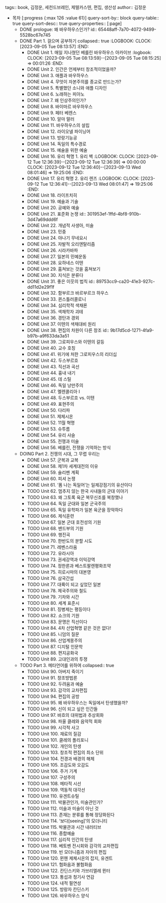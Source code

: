 tags:: book, 김정운, 세컨드브레인, 제텔카스텐, 편집, 생산성
author:: 김정운

- 목차 [:progress {:max 126 :value 61}]
  query-sort-by:: block
  query-table:: true
  query-sort-desc:: true
  query-properties:: [:page]
	- DONE prologue: 왜 바우하우스인가?
	  id:: 65448aff-7a70-4072-9499-5528bc67e745
	- DONE Part 1. 걸으며 공부하기
	  collapsed:: true
	  :LOGBOOK:
	  CLOCK: [2023-09-05 Tue 08:13:57]
	  :END:
		- DONE Unit 1. 매일 지나쳤던 베를린 바우하우스 아카이브
		  :logbook:
		  	  CLOCK: [2023-09-05 Tue 08:13:59]--[2023-09-05 Tue 08:15:25] =>  00:01:26
		  :END:
		- DONE Unit 2. 인간은 언제부터 창조적이었을까?
		- DONE Unit 3. 애플과 바우하우스
		- DONE Unit 4. 무엇이 자본주의를 종교로 만드는가?
		- DONE Unit 5. 특별했던 소니와 애플 디자인
		- DONE Unit 6. 노래하는 피아노
		- DONE Unit 7. 왜 인상주의인가?
		- DONE Unit 8. 바이마르 바우하우스
		- DONE Unit 9. 페터 베렌스
		- DONE Unit 10. 알마 말러
		- DONE Unit 11. 바우하우스의 설립
		- DONE Unit 12. 라이오넬 파이닝어
		- DONE Unit 13. 방랑기능공
		- DONE Unit 14. 독일의 특수경로
		- DONE Unit 15. 예술을 위한 예술
		- DONE Unit 16. 유리 혁명 1. 유리 벽
		  :LOGBOOK:
		  CLOCK: [2023-09-12 Tue 12:36:39]--[2023-09-12 Tue 12:36:39] =>  00:00:00
		  CLOCK: [2023-09-12 Tue 12:36:40]--[2023-09-13 Wed 08:01:46] =>  19:25:06
		  :END:
		- DONE Unit 17. 유리 혁명 2. 유리 렌즈
		  :LOGBOOK:
		  CLOCK: [2023-09-12 Tue 12:36:41]--[2023-09-13 Wed 08:01:47] =>  19:25:06
		  :END:
		- DONE Unit 18. 라이프치히
		- DONE Unit 19. 예술과 기술
		- DONE Unit 20. 공예와 예술
		- DONE Unit 21. 표준화 논쟁
		  id:: 301953ef-1ffd-4bf8-910b-3d47a69ddd6f
		- DONE Unit 22. 개념적 사생아, 미술
		- DONE Unit 23. 민중
		- DONE Unit 24. 야나기 무네요시
		- DONE Unit 25. 자발적 오리엔탈리즘
		- DONE Unit 26. 시라카바파
		- DONE Unit 27. 일본의 민예운동
		- DONE Unit 28. 요하네스 이텐
		- DONE Unit 29. 훔쳐보는 것을 훔쳐보기
		- DONE Unit 30. 지식은 분류다
		- DONE Unit 31. 좋은 이웃의 법칙
		  id:: 89753cc9-ca20-41e3-927c-dd11d2e29f1f
		- DONE Unit 32. 함부르크 바르부르크 하우스
		- DONE Unit 33. 퀸스틀러콜로니
		- DONE Unit 34. 심리학적 색채론
		- DONE Unit 35. 색채학자 괴테
		- DONE Unit 36. 경탄과 경외
		- DONE Unit 37. 이텐의 색채대비 원리
		- DONE Unit 38. 편집의 차원이 다른 창조
		  id:: 9b17d5cd-1271-4fa9-b97b-a9f633da3a51
		- DONE Unit 39. 그로피우스와 이텐의 갈등
		- DONE Unit 40. 교수 호칭
		- DONE Unit 41. 위기에 처한 그로피우스의 리더십
		- DONE Unit 42. 두스부르흐
		- DONE Unit 43. 직선과 곡선
		- DONE Unit 44. 흉내 내기
		- DONE Unit 45. 데 스틸
		- DONE Unit 46. 독일 낭만주의
		- DONE Unit 47. 멜렌콜리아 Ⅰ
		- DONE Unit 48. 두스부르흐 vs. 이텐
		- DONE Unit 49. 표현주의
		- DONE Unit 50. 다리파
		- DONE Unit 51. 제체시온
		- DONE Unit 52. 11월 혁명
		- DONE Unit 53. 슈투름
		- DONE Unit 54. 유리 사슬
		- DONE Unit 55. 전쟁과 미술
		- DONE Unit 56. 베를린, 전쟁을 기억하는 방식
	- DOING Part 2. 전쟁의 시대, 그 무렵 우리는
		- DONE Unit 57. 군복과 교복
		- DONE Unit 58. 제1차 세계대전의 이유
		- DONE Unit 59. 슐리펜 계획
		- DONE Unit 60. 피셔 논쟁
		- DONE Unit 61. ‘폼 나는 독일어’는 일제강점기의 유산이다
		- TODO Unit 62. 멈추지 않는 한국 사내들의 군대 이야기
		- TODO Unit 63. 왜 그토록 육군 복무신조를 복창했나
		- TODO Unit 64. 독일 군대와 일본 군국주의
		- TODO Unit 65. 독일 유학파가 일본 육군을 장악하다
		- TODO Unit 66. 제식훈련
		- TODO Unit 67. 일본 군대 호전성의 기원
		- TODO Unit 68. 밴드부의 기원
		- TODO Unit 69. 행진곡
		- TODO Unit 70. 한반도의 분할 시도
		- TODO Unit 71. 레벤스라움
		- TODO Unit 72. 유라시아
		- TODO Unit 73. 권세강역과 이익강역
		- TODO Unit 74. 정한론과 베스트팔렌평화조약
		- TODO Unit 75. 히로시마의 대본영
		- TODO Unit 76. 삼국간섭
		- TODO Unit 77. 대륙이 되고 싶었던 일본
		- TODO Unit 78. 제국주의와 철도
		- TODO Unit 79. 기차와 시간
		- TODO Unit 80. 세계 표준시
		- TODO Unit 81. 징병제는 평등이다
		- TODO Unit 82. 쇼크의 기원
		- TODO Unit 83. 문명은 직선이다
		- TODO Unit 84. 4차 산업혁명 같은 것은 없다!
		- TODO Unit 85. 니덤의 질문
		- TODO Unit 86. 산업계몽주의
		- TODO Unit 87. 디지털 인문학
		- TODO Unit 88. 편지공화국
		- TODO Unit 89. 고대인과의 투쟁
	- TODO Part 3. 메타언어를 위하여
	  collapsed:: true
		- TODO Unit 90. 아버지 죽이기
		- TODO Unit 91. 창조방법론
		- TODO Unit 92. 두려움과 예술
		- TODO Unit 93. 감각의 교차편집
		- TODO Unit 94. 편집의 공방
		- TODO Unit 95. 왜 바우하우스는 독일에서 탄생했을까?
		- TODO Unit 96. 신이 되고 싶은 인간들
		- TODO Unit 97. 바흐의 대위법과 추상회화
		- TODO Unit 98. 파울 클레와 음악적 회화
		- TODO Unit 99. 시각적 사고
		- TODO Unit 100. 재료의 질감
		- TODO Unit 101. 클레의 폴리포니
		- TODO Unit 102. 개인의 탄생
		- TODO Unit 103. 창조적 편집의 최소 단위
		- TODO Unit 104. 전경과 배경의 해체
		- TODO Unit 105. 조감도와 오감도
		- TODO Unit 106. 주거 기계
		- TODO Unit 107. 구성주의
		- TODO Unit 108. 메타적 시선
		- TODO Unit 109. 역동적 대각선
		- TODO Unit 110. 유겐트슈틸
		- TODO Unit 111. 박물관인가, 미술관인가?
		- TODO Unit 112. 미술과 미술이 아닌 것
		- TODO Unit 113. 존재는 분류를 통해 정당화된다
		- TODO Unit 114. ‘보다[seeing]’의 모더니티
		- TODO Unit 115. 박물관과 시간 내러티브
		- TODO Unit 116. 종합예술
		- TODO Unit 117. 심리적 인간의 탄생
		- TODO Unit 118. 베토벤 전시회와 감각의 교차편집
		- TODO Unit 119. 빈 모더니즘과 자아의 편집
		- TODO Unit 120. 뮌헨 제체시온의 잡지, 유겐트
		- TODO Unit 121. 협화음과 불협화음
		- TODO Unit 122. 칸딘스키와 가브리엘레 뮌터
		- TODO Unit 123. 통섭과 청기사 연감
		- TODO Unit 124. 내적 필연성
		- TODO Unit 125. 방랑자 칸딘스키
		- TODO Unit 126. 바우하우스 양식
